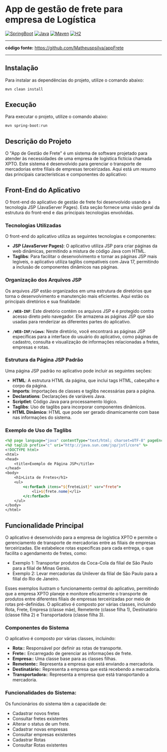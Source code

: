 # App de gestão de frete para empresa de Logística

[![SpringBoot](https://img.shields.io/badge/SpringBoot-3.1.3-blue)](https://spring.io/projects/spring-boot)
[![Java](https://img.shields.io/badge/Java-17.0.0-blue)](https://www.oracle.com/br/java/technologies/javase-jdk11-downloads.html)
[![Maven](https://img.shields.io/badge/Maven-4.0.0-blue)](https://maven.apache.org/download.cgi)
[![H2](https://img.shields.io/badge/H2-all-blue)](https://www.h2database.com/html/main.html)

---

**código fonte:** <a href="https://github.com/Matheuspsilva/appFrete" target="_blank">https://github.com/Matheuspsilva/appFrete

---

## Instalação
Para instalar as dependências do projeto, utilize o comando abaixo:
```bash
mvn clean install
```

## Execução
Para executar o projeto, utilize o comando abaixo:
```bash
mvn spring-boot:run
```

## Descrição do Projeto

O "App de Gestão de Frete" é um sistema de software projetado para atender às necessidades
de uma empresa de logística fictícia chamada XPTO. Este sistema é desenvolvido para gerenciar o transporte de mercadorias entre filiais de empresas terceirizadas.
Aqui está um resumo das principais características e componentes do aplicativo:

## Front-End do Aplicativo

O front-end do aplicativo de gestão de frete foi desenvolvido usando a tecnologia JSP (JavaServer Pages). Esta seção fornece uma visão geral da estrutura do front-end e das principais tecnologias envolvidas.

### Tecnologias Utilizadas

O front-end do aplicativo utiliza as seguintes tecnologias e componentes:

- **JSP (JavaServer Pages)**: O aplicativo utiliza JSP para criar páginas da web dinâmicas, permitindo a mistura de código Java com HTML.
- **Taglibs**: Para facilitar o desenvolvimento e tornar as páginas JSP mais legíveis, o aplicativo utiliza taglibs compatíveis com Java 17, permitindo a inclusão de componentes dinâmicos nas páginas.

### Organização dos Arquivos JSP

Os arquivos JSP estão organizados em uma estrutura de diretórios que torna o desenvolvimento e manutenção mais eficientes. Aqui estão os principais diretórios e sua finalidade:

- **`/WEB-INF`**: Este diretório contém os arquivos JSP e é protegido contra acesso direto pelo navegador. Ele armazena as páginas JSP que são usadas para renderizar as diferentes partes do aplicativo.

- **`/WEB-INF/views`**: Neste diretório, você encontrará as páginas JSP específicas para a interface do usuário do aplicativo, como páginas de cadastro, consulta e visualização de informações relacionadas a fretes, empresas e rotas.

### Estrutura da Página JSP Padrão

Uma página JSP padrão no aplicativo pode incluir as seguintes seções:

- **HTML**: A estrutura HTML da página, que inclui tags HTML, cabeçalho e corpo da página.
- **Imports**: Importações de classes e taglibs necessárias para a página.
- **Declarations**: Declarações de variáveis Java.
- **Scriptlet**: Código Java para processamento lógico.
- **Taglibs**: Uso de taglibs para incorporar componentes dinâmicos.
- **HTML Dinâmico**: HTML que pode ser gerado dinamicamente com base nas informações do sistema.

### Exemplo de Uso de Taglibs

```jsp
<%@ page language="java" contentType="text/html; charset=UTF-8" pageEncoding="UTF-8" %>
<%@ taglib prefix="c" uri="http://java.sun.com/jsp/jstl/core" %>
<!DOCTYPE html>
<html>
<head>
    <title>Exemplo de Página JSP</title>
</head>
<body>
    <h1>Lista de Fretes</h1>
    <ul>
        <c:forEach items="${freteList}" var="frete">
            <li>${frete.nome}</li>
        </c:forEach>
    </ul>
</body>
</html>
```

## Funcionalidade Principal
O aplicativo é desenvolvido para a empresa de logística XPTO e permite
o gerenciamento de transporte de mercadorias entre as filiais de empresas terceirizadas.
Ele estabelece rotas específicas para cada entrega,
o que facilita o agendamento de fretes, como:

- Exemplo 1: Transportar produtos da Coca-Cola da filial de São Paulo para a filial de Minas Gerais.
- Exemplo 2: Levar mercadorias da Unilever da filial de São Paulo para a filial do Rio de Janeiro.

Esses exemplos ilustram o funcionamento central do aplicativo, permitindo que a empresa XPTO planeje e monitore eficazmente o transporte de produtos entre diferentes filiais de empresas terceirizadas por meio de rotas pré-definidas.
O aplicativo é composto por várias classes, incluindo Rota, Frete, Empresa (classe mãe), Remetente (classe filha 1), Destinatário (classe filha 2) e Transportadora (classe filha 3).


### Componentes do Sistema

O aplicativo é composto por várias classes, incluindo:

- **Rota:**: Responsável por definir as rotas de transporte.
- **Frete:**: Encarregado de gerenciar as informações de frete.
- **Empresa:**: Uma classe base para as classes filhas.
- **Remetente:**: Representa a empresa que está enviando a mercadoria.
- **Destinatário:**: Representa a empresa que está recebendo a mercadoria.
- **Transportadora:**: Representa a empresa que está transportando a mercadoria.

### Funcionalidades do Sistema: 

Os funcionários do sistema têm a capacidade de:

- Cadastrar novos fretes
- Consultar fretes existentes 
- Alterar o status de um frete.
- Cadastrar novas empresas
- Consultar empresas existentes
- Cadastrar Rotas 
- Consultar Rotas existentes
